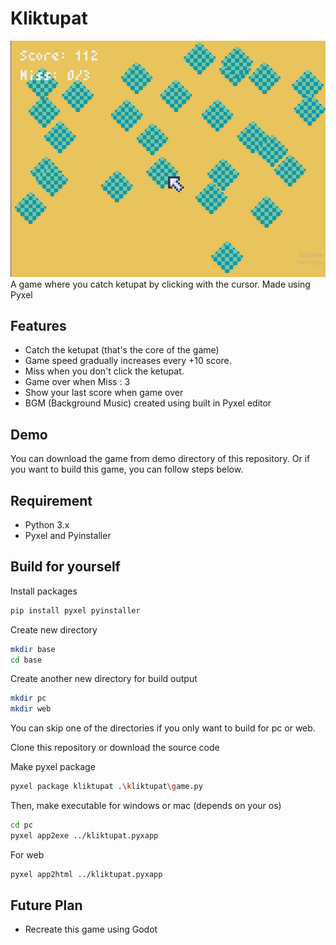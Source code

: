
# Kliktupat
![Ss](screenshot.png)
A game where you catch ketupat by clicking with the cursor. Made using Pyxel



## Features
- Catch the ketupat (that's the core of the game)
- Game speed gradually increases every +10 score.
- Miss when you don't click the ketupat.
- Game over when Miss : 3
- Show your last score when game over
- BGM (Background Music) created using built in Pyxel editor


## Demo
You can download the game from demo directory of this repository. Or if you want to build this game, you can follow steps below.


## Requirement

- Python 3.x
- Pyxel and Pyinstaller


## Build for yourself
Install packages
```sh
pip install pyxel pyinstaller
```
Create new directory
```sh
mkdir base
cd base
```
Create another new directory for build output
```sh
mkdir pc
mkdir web
```
You can skip one of the directories if you only want to build for pc or web.

Clone this repository or download the source code

Make pyxel package
```sh
pyxel package kliktupat .\kliktupat\game.py
```

Then, make executable for windows or mac (depends on your os)
```sh
cd pc
pyxel app2exe ../kliktupat.pyxapp
```

For web
```sh
pyxel app2html ../kliktupat.pyxapp
```

## Future Plan
- Recreate this game using Godot